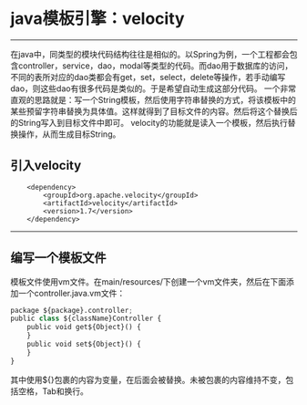 # java模板引擎：velocity
------
在java中，同类型的模块代码结构往往是相似的。以Spring为例，一个工程都会包含controller，service，dao，modal等类型的代码。而dao用于数据库的访问，不同的表所对应的dao类都会有get，set，select，delete等操作，若手动编写dao，则这些dao有很多代码是类似的。于是希望自动生成这部分代码。
一个非常直观的思路就是：写一个String模板，然后使用字符串替换的方式，将该模板中的某些预留字符串替换为具体值。这样就得到了目标文件的内容。然后将这个替换后的String写入到目标文件中即可。
velocity的功能就是读入一个模板，然后执行替换操作，从而生成目标String。

##  引入velocity

		<dependency>
			<groupId>org.apache.velocity</groupId>
			<artifactId>velocity</artifactId>
			<version>1.7</version>
		</dependency>

------

## 编写一个模板文件
模板文件使用vm文件。在main/resources/下创建一个vm文件夹，然后在下面添加一个controller.java.vm文件：
```python
package ${package}.controller;
public class ${className}Controller {
    public void get${Object}() {
    }
    public void set${Object}() {
    }
}
```
其中使用${}包裹的内容为变量，在后面会被替换。未被包裹的内容维持不变，包括空格，Tab和换行。
